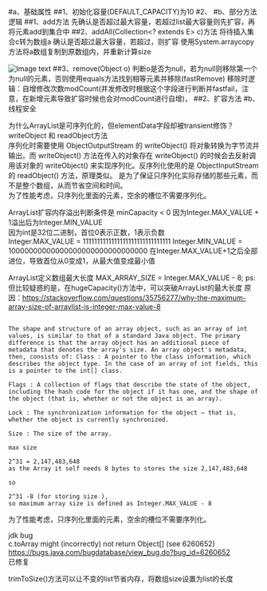 #a、基础属性
  ##1、初始化容量(DEFAULT_CAPACITY)为10
     	#2、
#b、部分方法逻辑
  ##1、add方法
      		先确认是否超过最大容量，若超过list最大容量则先扩容，再将元素add到集合中
  ##2、addAll(Collection<? extends E> c)方法
      		将待插入集合c转为数组a
      		确认是否超过最大容量，若超过，则扩容
      		使用System.arraycopy方法将a数组复制到原数组内，并重新计算size
    
![Image text](https://github.com/bycuimiao/java-universe/blob/master/img/1401551165786_.pic_hd.jpg)
  ##3、remove(Object o)
 				判断o是否为null，若为null则移除第一个为null的元素，否则使用equals方法找到相等元素并移除(fastRemove)
 				移除时逻辑：自增修改次数modCount(并发修改时根据这个字段进行判断并fastfail，注意，在新增元素导致扩容时候也会对modCount进行自增)，
  ##2、扩容方法
#b、线程安全


为什么ArrayList是可序列化的，但elementData字段却被transient修饰？
writeObject 和 readObject方法  
序列化时需要使用 ObjectOutputStream 的 writeObject() 将对象转换为字节流并输出。而 writeObject() 方法在传入的对象存在 writeObject() 的时候会去反射调用该对象的 writeObject() 来实现序列化。反序列化使用的是 ObjectInputStream 的 readObject() 方法，原理类似。
是为了保证只序列化实际存储的那些元素，而不是整个数组，从而节省空间和时间。    
为了性能考虑，只序列化里面的元素，空余的槽位不需要序列化。  

ArrayList扩容内存溢出判断条件是 minCapacity < 0 因为Integer.MAX_VALUE + 1溢出后为Integer.MIN_VALUE  
因为int是32位二进制，首位0表示正数，1表示负数  
Integer.MAX_VALUE = 1111111111111111111111111111111
Integer.MIN_VALUE = 10000000000000000000000000000000
在Integer.MAX_VALUE+1之后全部进位，导致首位从0变成1，从最大值变成最小值

ArrayList定义数组最大长度 MAX_ARRAY_SIZE = Integer.MAX_VALUE - 8;
ps:但比较疑惑的是，在hugeCapacity()方法中，可以突破ArrayList的最大长度
原因：https://stackoverflow.com/questions/35756277/why-the-maximum-array-size-of-arraylist-is-integer-max-value-8  
##
    The shape and structure of an array object, such as an array of int values, is similar to that of a standard Java object. The primary difference is that the array object has an additional piece of metadata that denotes the array's size. An array object's metadata, then, consists of: Class : A pointer to the class information, which describes the object type. In the case of an array of int fields, this is a pointer to the int[] class.
    
    Flags : A collection of flags that describe the state of the object, including the hash code for the object if it has one, and the shape of the object (that is, whether or not the object is an array).
    
    Lock : The synchronization information for the object — that is, whether the object is currently synchronized.
    
    Size : The size of the array.
    
    max size
    
    2^31 = 2,147,483,648 
    as the Array it self needs 8 bytes to stores the size 2,147,483,648
    
    so
    
    2^31 -8 (for storing size ), 
    so maximum array size is defined as Integer.MAX_VALUE - 8

为了性能考虑，只序列化里面的元素，空余的槽位不需要序列化。


jdk bug  
c.toArray might (incorrectly) not return Object[] (see 6260652)  
https://bugs.java.com/bugdatabase/view_bug.do?bug_id=6260652   
已修复  


trimToSize()方法可以让不变的list节省内存，将数组size设置为list的长度
